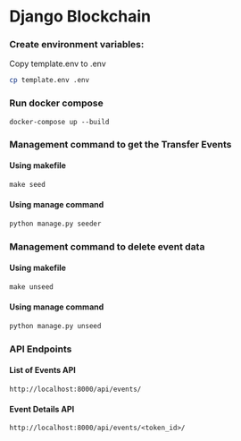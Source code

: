 # Django Blockchain

### Create environment variables:

Copy template.env to .env

```bash
cp template.env .env
```

### Run docker compose

```docker
docker-compose up --build
```

### Management command to get the Transfer Events
#### Using makefile

```makefile
make seed
```

#### Using manage command 

```python
python manage.py seeder
```

### Management command to delete event data
#### Using makefile

```makefile
make unseed
```

#### Using manage command 

```python
python manage.py unseed 
```

### API Endpoints

#### List of Events API
```
http://localhost:8000/api/events/
```

#### Event Details API
```
http://localhost:8000/api/events/<token_id>/
```